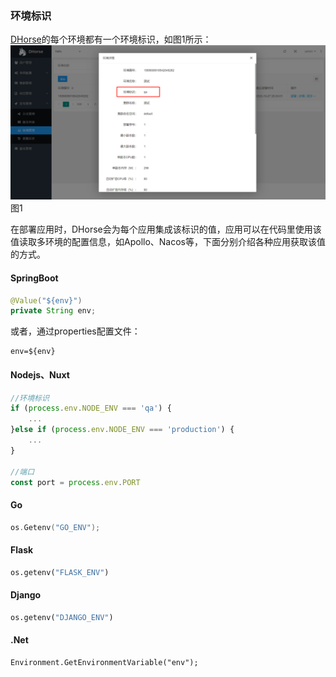 ### 环境标识

[DHorse](https://github.com/512team/dhorse)的每个环境都有一个环境标识，如图1所示：
![Image text](./image/env_detail.png)
图1

在部署应用时，DHorse会为每个应用集成该标识的值，应用可以在代码里使用该值读取多环境的配置信息，如Apollo、Nacos等，下面分别介绍各种应用获取该值的方式。

#### SpringBoot

```java
@Value("${env}")
private String env;
```

或者，通过properties配置文件：

```properties
env=${env}
```

#### Nodejs、Nuxt

```javascript
//环境标识
if (process.env.NODE_ENV === 'qa') {
	...
}else if (process.env.NODE_ENV === 'production') {
	...
}

//端口
const port = process.env.PORT
```

#### Go

```go
os.Getenv("GO_ENV");
```

#### Flask

```python
os.getenv("FLASK_ENV")
```

#### Django

```python
os.getenv("DJANGO_ENV")
```

#### .Net

```.net
Environment.GetEnvironmentVariable("env");
```